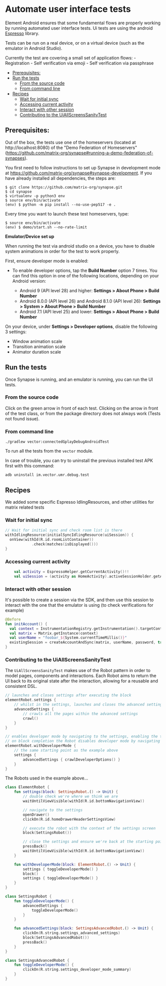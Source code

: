 # Automate user interface tests

Element Android ensures that some fundamental flows are properly working by running automated user interface tests.
Ui tests are using the android [Espresso](https://developer.android.com/training/testing/espresso) library.

Tests can be run on a real device, or on a virtual device (such as the emulator in Android Studio).

Currently the test are covering a small set of application flows:
	- Registration
	- Self verification via emoji
	- Self verification via passphrase

<!--- TOC -->

* [Prerequisites:](#prerequisites:)
* [Run the tests](#run-the-tests)
  * [From the source code](#from-the-source-code)
  * [From command line](#from-command-line)
* [Recipes](#recipes)
  * [Wait for initial sync](#wait-for-initial-sync)
  * [Accessing current activity](#accessing-current-activity)
  * [Interact with other session](#interact-with-other-session)
  * [Contributing to the UiAllScreensSanityTest](#contributing-to-the-uiallscreenssanitytest)

<!--- END -->

## Prerequisites:

Out of the box, the tests use one of the homeservers (located at http://localhost:8080) of the "Demo Federation of Homeservers" (https://github.com/matrix-org/synapse#running-a-demo-federation-of-synapses).

You first need to follow instructions to set up Synapse in development mode at https://github.com/matrix-org/synapse#synapse-development. If you have already installed all dependencies, the steps are:

```shell script
$ git clone https://github.com/matrix-org/synapse.git
$ cd synapse
$ virtualenv -p python3 env
$ source env/bin/activate
(env) $ python -m pip install --no-use-pep517 -e .
```

Every time you want to launch these test homeservers, type:

```shell script
$ source env/bin/activate
(env) $ demo/start.sh --no-rate-limit
```

**Emulator/Device set up**

When running the test via android studio on a device, you have to disable system animations in order for the test to work properly.

First, ensure developer mode is enabled:

- To enable developer options, tap the **Build Number** option 7 times. You can find this option in one of the following locations, depending on your Android version:

	-   Android 9 (API level 28) and higher: **Settings > About Phone > Build Number**
	-   Android 8.0.0 (API level 26) and Android 8.1.0 (API level 26): **Settings > System > About Phone > Build Number**
	-   Android 7.1 (API level 25) and lower: **Settings > About Phone > Build Number**

On your device, under **Settings > Developer options**, disable the following 3 settings:

-   Window animation scale
-   Transition animation scale
-   Animator duration scale

## Run the tests

Once Synapse is running, and an emulator is running, you can run the UI tests.

### From the source code

Click on the green arrow in front of each test. Clicking on the arrow in front of the test class, or from the package directory does not always work (Tests not found issue).

### From command line

````shell script
./gradlew vector:connectedGplayDebugAndroidTest
````

To run all the tests from the `vector` module.

In case of trouble, you can try to uninstall the previous installed test APK first with this command:

```shell script
adb uninstall im.vector.umr.debug.test
```
## Recipes

We added some specific Espresso IdlingResources, and other utilities for matrix related tests

### Wait for initial sync

```kotlin
// Wait for initial sync and check room list is there
withIdlingResource(initialSyncIdlingResource(uiSession)) {
  onView(withId(R.id.roomListContainer))
            .check(matches(isDisplayed()))
}
```

### Accessing current activity

```kotlin
    val activity = EspressoHelper.getCurrentActivity()!!
    val uiSession = (activity as HomeActivity).activeSessionHolder.getActiveSession()
```

### Interact with other session

It's possible to create a session via the SDK, and then use this session to interact with the one that the emulator is using (to check verifications for example)

```kotlin
@Before
fun initAccount() {
  val context = InstrumentationRegistry.getInstrumentation().targetContext
  val matrix = Matrix.getInstance(context)
  val userName = "foobar_${System.currentTimeMillis()}"
  existingSession = createAccountAndSync(matrix, userName, password, true)
}
```

### Contributing to the UiAllScreensSanityTest

The `UiAllScreensSanityTest` makes use of the Robot pattern in order to model pages, components and interactions.
Each Robot aims to return the UI back to its original state after the interaction, allowing for a reusable and consistent DSL.

```kotlin
// launches and closes settings after executing the block
elementRobot.settings {
    // whilst in the settings, launches and closes the advanced settings sub screen
    advancedSettings {
        // crawls all the pages within the advanced settings
        crawl()
    }
}

// enables developer mode by navigating to the settings, enabling the toggle and then returning to the starting point to execute the block
// on block completion the Robot disables developer mode by navigating back to the settings and finally returning to the original starting point
elementRobot.withDeveloperMode {
    // the same starting point as the example above
    settings {
        advancedSettings { crawlDeveloperOptions() }
    }
}
```

The Robots used in the example above...

```kotlin
class ElementRobot {
    fun settings(block: SettingsRobot.() -> Unit) {
        // double check we're where we think we are
        waitUntilViewVisible(withId(R.id.bottomNavigationView))

        // navigate to the settings
        openDrawer()
        clickOn(R.id.homeDrawerHeaderSettingsView)

        // execute the robot with the context of the settings screen
        block(SettingsRobot())

        // close the settings and ensure we're back at the starting point
        pressBack()
        waitUntilViewVisible(withId(R.id.bottomNavigationView))
    }

    fun withDeveloperMode(block: ElementRobot.() -> Unit) {
        settings { toggleDeveloperMode() }
        block()
        settings { toggleDeveloperMode() }
    }
}

class SettingsRobot {
    fun toggleDeveloperMode() {
        advancedSettings {
            toggleDeveloperMode()
        }
    }

    fun advancedSettings(block: SettingsAdvancedRobot.() -> Unit) {
        clickOn(R.string.settings_advanced_settings)
        block(SettingsAdvancedRobot())
        pressBack()
    }
}

class SettingsAdvancedRobot {
    fun toggleDeveloperMode() {
        clickOn(R.string.settings_developer_mode_summary)
    }
}
```
